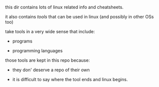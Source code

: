 this dir contains lots of linux related info and cheatsheets.

it also contains *tools* that can be used in linux (and possibly in other OSs too)

take tools in a very wide sense that include:

- programs

- programming languages

those tools are kept in this repo because:

- they don' deserve a repo of their own

- it is difficult to say where the tool ends and linux begins.
